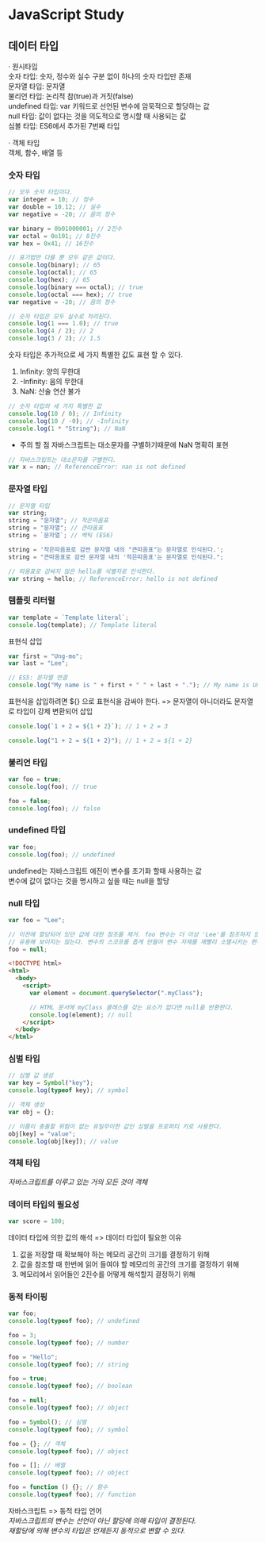 # JavaScript Study

## 데이터 타입

· 원시타입<br/>
숫자 타입: 숫자, 정수와 실수 구분 없이 하나의 숫자 타입만 존재<br/>
문자열 타입: 문자열<br/>
불리언 타입: 논리적 참(true)과 거짓(false)<br/>
undefined 타입: var 키워드로 선언된 변수에 암묵적으로 할당하는 값<br/>
null 타입: 값이 없다는 것을 의도적으로 명시할 때 사용되는 값<br/>
심볼 타입: ES6에서 추가된 7번째 타입<br>

· 객체 타입<br/>
객체, 함수, 배열 등

### 숫자 타입

```javascript
// 모두 숫자 타입이다.
var integer = 10; // 정수
var double = 10.12; // 실수
var negative = -20; // 음의 정수
```

```javascript
var binary = 0b01000001; // 2진수
var octal = 0o101; // 8진수
var hex = 0x41; // 16진수

// 표기법만 다를 뿐 모두 같은 값이다.
console.log(binary); // 65
console.log(octal); // 65
console.log(hex); // 65
console.log(binary === octal); // true
console.log(octal === hex); // true
var negative = -20; // 음의 정수
```

```javascript
// 숫자 타입은 모두 실수로 처리된다.
console.log(1 === 1.0); // true
console.log(4 / 2); // 2
console.log(3 / 2); // 1.5
```

숫자 타입은 추가적으로 세 가지 특별한 값도 표현 할 수 있다.<br/>

1. Infinity: 양의 무한대
2. -Infinity: 음의 무한대
3. NaN: 산술 연산 불가

```javascript
// 숫자 타입의 세 가지 특별한 값
console.log(10 / 0); // Infinity
console.log(10 / -0); // -Infinity
console.log(1 * "String"); // NaN
```

- 주의 할 점 자바스크립트는 대소문자를 구별하기때문에 NaN 명확히 표현

```javascript
// 자바스크립트는 대소문자를 구별한다.
var x = nan; // ReferenceError: nan is not defined
```

### 문자열 타입

```javascript
// 문자열 타입
var string;
string = "문자열"; // 작은따옴표
string = "문자열"; // 큰따옴표
string = `문자열`; // 백틱 (ES6)

string = '작은따옴표로 감싼 문자열 내의 "큰따옴표"는 문자열로 인식된다.';
string = "큰따옴표로 감싼 문자열 내의 '작은따옴표'는 문자열로 인식된다.";
```

```javascript
// 따옴표로 감싸지 않은 hello를 식별자로 인식한다.
var string = hello; // ReferenceError: hello is not defined
```

### 템플릿 리터럴

```javascript
var template = `Template literal`;
console.log(template); // Template literal
```

표현식 삽입<br/>

```javascript
var first = "Ung-mo";
var last = "Lee";

// ES5: 문자열 연결
console.log("My name is " + first + " " + last + "."); // My name is Ung-mo Lee.
```

표현식을 삽입하려면 ${} 으로 표현식을 감싸야 한다. => 문자열이 아니더라도 문자열로 타입이 강제 변환되어 삽입

```javascript
console.log(`1 + 2 = ${1 + 2}`); // 1 + 2 = 3
```

```javascript
console.log("1 + 2 = ${1 + 2}"); // 1 + 2 = ${1 + 2}
```

### 불리언 타입

```javascript
var foo = true;
console.log(foo); // true

foo = false;
console.log(foo); // false
```

### undefined 타입

```javascript
var foo;
console.log(foo); // undefined
```

undefined는 자바스크립트 에진이 변수를 초기화 할때 사용하는 값<br/>
변수에 값이 없다는 것을 명시하고 싶을 때는 null을 할당

### null 타입

```javascript
var foo = "Lee";

// 이전에 할당되어 있던 값에 대한 참조를 제거. foo 변수는 더 이상 'Lee'를 참조하지 않는다.
// 유용해 보이지는 않는다. 변수의 스코프를 좁게 만들어 변수 자체를 재빨리 소멸시키는 편이 낫다.
foo = null;
```

```html
<!DOCTYPE html>
<html>
  <body>
    <script>
      var element = document.querySelector(".myClass");

      // HTML 문서에 myClass 클래스를 갖는 요소가 없다면 null을 반환한다.
      console.log(element); // null
    </script>
  </body>
</html>
```

### 심벌 타입

```javascript
// 심벌 값 생성
var key = Symbol("key");
console.log(typeof key); // symbol

// 객체 생성
var obj = {};

// 이름이 충돌할 위험이 없는 유일무이한 값인 심벌을 프로퍼티 키로 사용한다.
obj[key] = "value";
console.log(obj[key]); // value
```

### 객체 타입

_자바스크립트를 이루고 있는 거의 모든 것이 객체_

### 데이터 타입의 필요성

```javascript
var score = 100;
```

데이터 타입에 의한 값의 해석 => 데이터 타입이 필요한 이유

1. 값을 저장할 때 확보해야 하는 메모리 공간의 크기를 결정하기 위해
2. 값을 참조할 때 한번에 읽어 들여야 할 메모리의 공간의 크기를 결정하기 위해
3. 메모리에서 읽어들인 2진수를 어떻게 해석할지 결정하기 위해

### 동적 타이핑

```javascript
var foo;
console.log(typeof foo); // undefined

foo = 3;
console.log(typeof foo); // number

foo = "Hello";
console.log(typeof foo); // string

foo = true;
console.log(typeof foo); // boolean

foo = null;
console.log(typeof foo); // object

foo = Symbol(); // 심벌
console.log(typeof foo); // symbol

foo = {}; // 객체
console.log(typeof foo); // object

foo = []; // 배열
console.log(typeof foo); // object

foo = function () {}; // 함수
console.log(typeof foo); // function
```

자바스크립트 => 동적 타입 언어<br/>
_자바스크립트의 변수는 선언이 아닌 할당에 의해 타입이 결정된다._<br/>
_재할당에 의해 변수의 타입은 언제든지 동적으로 변할 수 있다._
